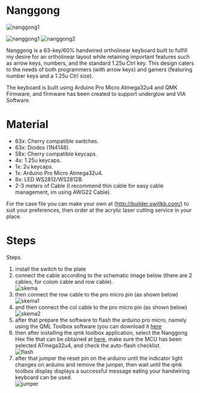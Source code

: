 # Nanggong
![nanggong1](https://github.com/SanmaLD/nanggong/assets/64263022/63e2bec8-3f93-4793-9692-afcebdd20ee5)

![nanggong1](https://github.com/SanmaLD/nanggong/assets/64263022/9edbd3ac-5dd5-47c5-85f2-c5192f3aced0)
![nanggong2](https://github.com/SanmaLD/nanggong/assets/64263022/4f8db130-d457-4eec-899d-e145f3addb18)


Nanggong is a 63-key/60% handwired ortholinear keyboard built to fulfill my desire for an ortholinear layout while retaining important features such as arrow keys, numbers, and the standard 1.25u Ctrl key. This design caters to the needs of both programmers (with arrow keys) and gamers (featuring number keys and a 1.25u Ctrl size).

The keyboard is built using Arduino Pro Micro Atmega32u4 and QMK Firmware, and firmware has been created to support underglow and VIA Software.

# Material
<ul>
<li>63x: Cherry compatible switches.</li>
<li>63x: Diodos (1N4148).</li>
<li>58x: Cherry compatible keycaps.</li>
<li>4x: 1.25u keycaps.</li>
<li>1x: 2u keycaps.</li>
<li>1x: Arduino Pro Micro Atmega32u4.</li>
<li>8x: LED WS2812/WS2812B.</li>
<li>2-3 meters of Cable (I recommend thin cable for easy cable management, im using AWG22 Cable).</li>
</ul>

For the case file you can make your own at (http://builder.swillkb.com/) to suit your preferences, then order at the acrylic laser cutting service in your place.

# Steps
Steps.
1. install the switch to the plate
2. connect the cable according to the schematic image below (there are 2 cables, for colom cable and row cable).<br>
   ![skema](https://github.com/SanmaLD/nanggong/assets/64263022/b26b0f05-9515-426d-99f8-65e167c2a5df)
3. then connect the row cable to the pro micro pin (as shown below)<br>
   ![skema1](https://github.com/SanmaLD/nanggong/assets/64263022/97492c07-4be4-468c-8fee-12c93c101b1e)
5. and then connect the col cable to the pro micro pin (as shown below)<br>
   ![skema2](https://github.com/SanmaLD/nanggong/assets/64263022/a75fa834-a1bc-4708-b67a-6d5ed6196734)
6. after that prepare the software to flash the arduino pro micro, namely using the QML Toolbox software (you can download it <a href="https://github.com/qmk/qmk_toolbox/releases">here</a>
7. then after installing the qmk toolbox application, select the Nanggong Hex file that can be obtained at <a href="https://github.com/SanmaLD/nanggong/blob/9bf8f2b50f54f4ac732776bcba25513b4e876cad/nanggong_via.hex">here</a>, make sure the MCU has been selected ATmega32u4, and check the auto-flash checklist.<br>
   ![flash](https://github.com/SanmaLD/nanggong/assets/64263022/898cb77b-54a9-43a0-ac19-753c601b15e9)
8. after that jumper the reset pin on the arduino until the indicator light changes on arduino and remove the jumper, then wait until the qmk toolbox display displays a successful message eating your handwiring keyboard can be used.<br>
   ![jumper](https://github.com/SanmaLD/nanggong/assets/64263022/8dce04d2-1f30-44f9-bad0-5aceb3b6438a)
